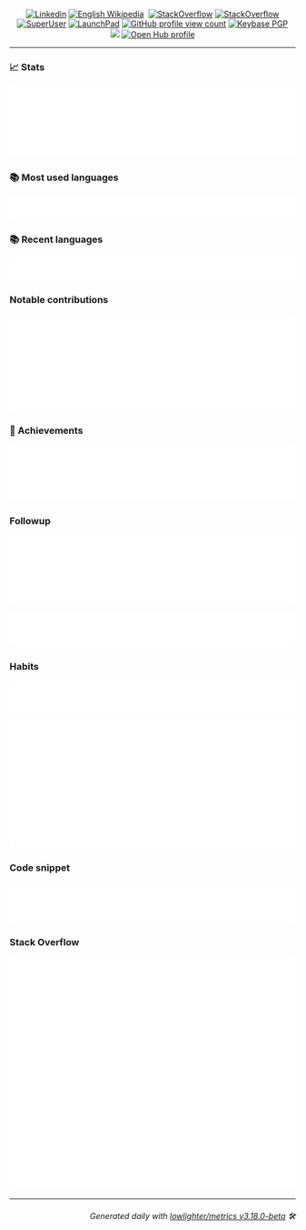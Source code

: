 <p align="center">
  <a href="https://www.linkedin.com/in/jayvdb/"><img src="https://img.shields.io/badge/-jayvdb-blue?style=flat-square&logo=Linkedin&logoColor=white&link=https://www.linkedin.com/in/jayvdb/" alt="Linkedin"></a>
  <a href="https://en.wikipedia.org/wiki/user:jayvdb"><img src="https://img.shields.io/badge/edits-68384-F47F24?logo=wikipedia&style=flat-square" alt="English Wikipedia"></a>
  <a href="https://twitter.com/jayvdb"><img href=https://img.shields.io/twitter/follow/jayvdb?style=social"></a>
  <!-- See https://stackoverflow.com/questions/63376500/how-do-i-add-my-stack-overflow-reputation-as-a-live-badge-on-github -->
  <a href="https://stackoverflow.com/users/5037965"><img src="https://img.shields.io/badge/reputation-341-F47F24?logo=stackoverflow&style=flat-square" alt="StackOverflow"></a>
  <a href="https://opensource.stackexchange.com/users/25491/jayvdb"><img src="https://img.shields.io/badge/FOS_reputation-154-39739D?logo=stackexchange&style=flat-square" alt="StackOverflow"></a>
  <a href="https://superuser.com/users/675050"><img src="https://img.shields.io/badge/reputation-151-38A1CE?logo=superuser&style=flat-square" alt="SuperUser"></a>
    <a href="https://bugs.launchpad.net/~jayvdb"><img src="https://img.shields.io/badge/bugs-26-EAEA71?logo=launchpad&style=flat-square" alt="LaunchPad"></a>
  <a href="https://komarev.com/ghpvc/?username=jayvdb"><img src="https://komarev.com/ghpvc/?username=jayvdb" alt="GitHub profile view count"></a>
  <a href="https://keybase.io/jayvdb"><img alt="Keybase PGP" src="https://img.shields.io/keybase/pgp/jayvdb?style=flat-square"><a>
  <br>
  <a href="https://stackoverflow.com/users/5037965"><img src="https://stackoverflow-readme-profile.johannchopin.fr/profile-small/5037965"></a>
  <a href="https://www.openhub.net/accounts/jayvdb"><img alt='Open Hub profile' border='0' height='60' width='450'  src='https://www.openhub.net/accounts/jayvdb/widgets/account_detailed?format=gif'></a>
</p>

---------------------------------------------------------------------------------------------------------------------------------------------------------------------------------

### 📈 Stats

<a href="https://rawcdn.githack.com/jayvdb/jayvdb/main/github-metrics.html">
<img src="./stats.svg">
</a>

### 📚 Most used languages

<a href="https://rawcdn.githack.com/jayvdb/jayvdb/main/github-metrics.html">
<img src="./languages.svg">
</a>

### 📚 Recent languages

<a href="https://rawcdn.githack.com/jayvdb/jayvdb/main/github-metrics.html">
<img src="./recent-languages.svg">
</a>

### Notable contributions

<a href="https://rawcdn.githack.com/jayvdb/jayvdb/main/github-metrics.html">
<img src="./notable.svg">
</a>

### 🏅 Achievements

<a href="https://rawcdn.githack.com/jayvdb/jayvdb/main/github-metrics.html">
<img src="./achievements.svg">
</a>

### Followup

![](./followup.svg)

![](./reactions.svg)

### Habits

<a href="https://rawcdn.githack.com/jayvdb/jayvdb/main/github-metrics.html">
<img src="./habits.svg">

<img src="./isocalendar.svg">
</a>

### Code snippet

![](./snippet.svg)

### Stack Overflow

<a href="https://stackoverflow.com/users/5037965">
<img src="./stackoverflow.svg">
</a>

---------------------------------------------------------------------------------------------------------------------------------------------------------------------------------

<h6 align="right"><em>
    Generated daily with <a href="https://github.com/lowlighter/metrics">lowlighter/metrics v3.18.0-beta</a> 🛠️ <!-- VERSION => MAJOR.minor.patch -->
    <!-- <br>Removed to avoid unnecessary commits: Last updated @ 8 Jan 2022, 02:08:05 / All times UTC ⌚ --><!-- meta.generated => DD/MM/YYYY, hh:mm -->
</em></h6>
